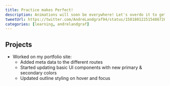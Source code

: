 ```yaml
---
title: Practice makes Perfect!
description: Animations will soon be everywhere! Let's overdo it to get some practice!
tweetUrl: https://twitter.com/AndreLandgraf94/status/1501801225154867202
categories: [learning, andrelandgraf]
---
```


## Projects

- Worked on my portfolio site:
  - Added meta data to the different routes
  - Started updating basic UI components with new primary & secondary colors
  - Updated outline styling on hover and focus

